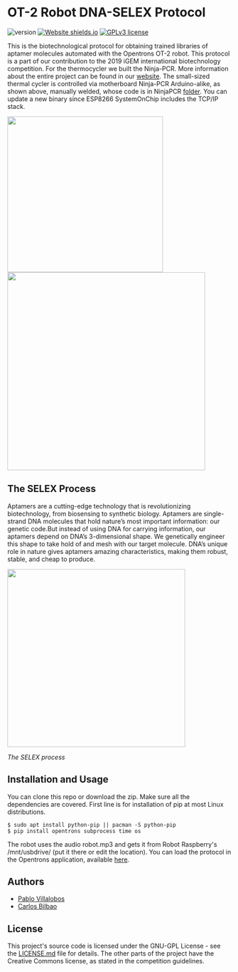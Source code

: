 # OT-2 Robot DNA-SELEX Protocol

![version](https://img.shields.io/badge/version-1-blue.svg?cacheSeconds=2592000) [![Website shields.io](https://img.shields.io/website-up-down-green-red/http/shields.io.svg)](https://2019.igem.org/Team:MADRID_UCM/Landing)
[![GPLv3 license](https://img.shields.io/badge/License-GPLv3-blue.svg)](http://perso.crans.org/besson/LICENSE.html)

This is the biotechnological protocol for obtaining trained libraries of aptamer molecules automated with the Opentrons OT-2 robot. This protocol is a part of our contribution to the 2019 iGEM international biotechnology competition. For the thermocycler we built the Ninja-PCR. More information about the entire project can be found in our <a href = "https://2019.igem.org/Team:MADRID_UCM/Landing">website</a>. The small-sized thermal cycler is controlled via motherboard Ninja-PCR Arduino-alike, as shown above, manually welded, whose code is in NinjaPCR [folder](https://github.com/Zildj1an/SELEX/tree/master/NinjaPCR). You can update a new binary since ESP8266 SystemOnChip includes the TCP/IP stack.

<img src="https://github.com/Zildj1an/SELEX/blob/master/img/robot.jpg" alt="" width="350"/> <img src="https://github.com/Zildj1an/SELEX/blob/master/img/ninja.png" alt="" width="445"/>

## The SELEX Process
Aptamers are a cutting-edge technology that is revolutionizing biotechnology, from biosensing to synthetic biology. Aptamers are single-strand DNA molecules that hold nature’s most important information: our genetic code.But instead of using DNA for carrying information, our aptamers depend on DNA’s 3-dimensional shape. We genetically engineer this shape to take hold of and mesh with our target molecule. DNA’s unique role in nature gives aptamers amazing characteristics, making them robust, stable, and cheap to produce. 

  <img src="https://github.com/Zildj1an/SELEX/blob/master/img/aptameros.png" alt="" width="400"/>

_The SELEX process_

## Installation and Usage

You can clone this repo or download the zip. Make sure all the dependencies are covered. First line is for installation of pip at most Linux distributions.

```
$ sudo apt install python-pip || pacman -S python-pip
$ pip install opentrons subprocess time os
```
The robot uses the audio robot.mp3 and gets it from Robot Raspberry's /mnt/usbdrive/ (put it there or edit the location).
You can load the protocol in the Opentrons application, available <a href = "https://opentrons.com/ot-app">here</a>.

## Authors
* [Pablo Villalobos](https://github.com/pablo-vs)
* [Carlos Bilbao](https://github.com/Zildj1an)

## License
This project's source code is licensed under the GNU-GPL License - see the <a href="https://github.com/Zildj1an/SELEX/blob/master/LICENSE">LICENSE.md</a> file for details. The other parts of the project have the Creative Commons license, as stated in the competition guidelines.

